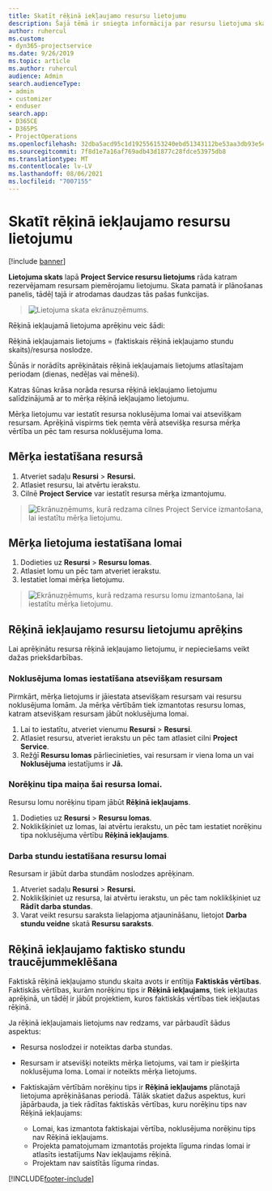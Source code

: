 ```yaml
---
title: Skatīt rēķinā iekļaujamo resursu lietojumu
description: Šajā tēmā ir sniegta informācija par resursu lietojuma skatu.
author: ruhercul
ms.custom:
- dyn365-projectservice
ms.date: 9/26/2019
ms.topic: article
ms.author: ruhercul
audience: Admin
search.audienceType:
- admin
- customizer
- enduser
search.app:
- D365CE
- D365PS
- ProjectOperations
ms.openlocfilehash: 32dba5acd95c1d192556153240ebd51343112be53aa3db93e5e6f127c2d960e9
ms.sourcegitcommit: 7f8d1e7a16af769adb43d1877c28fdce53975db8
ms.translationtype: MT
ms.contentlocale: lv-LV
ms.lasthandoff: 08/06/2021
ms.locfileid: "7007155"
---
```

# <a name="view-chargeable-utilization-for-resources"></a>Skatīt rēķinā iekļaujamo resursu lietojumu

[!include [banner](../includes/psa-now-project-operations.md)]
 
**Lietojuma skats** lapā **Project Service resursu lietojums** rāda katram rezervējamam resursam piemērojamu lietojumu. Skata pamatā ir plānošanas panelis, tādēļ tajā ir atrodamas daudzas tās pašas funkcijas.

> ![Lietojuma skata ekrānuzņēmums.](media/FAQ-utilization-1.png)
 

Rēķinā iekļaujamā lietojuma aprēķinu veic šādi:

   Rēķinā iekļaujamais lietojums = (faktiskais rēķinā iekļaujamo stundu skaits)/resursa noslodze.

Šūnās ir norādīts aprēķinātais rēķinā iekļaujamais lietojums atlasītajam periodam (dienas, nedēļas vai mēneši).

Katras šūnas krāsa norāda resursa rēķinā iekļaujamo lietojumu salīdzinājumā ar to mērķa rēķinā iekļaujamo lietojumu. 

Mērķa lietojumu var iestatīt resursa noklusējuma lomai vai atsevišķam resursam. Aprēķinā vispirms tiek ņemta vērā atsevišķa resursa mērķa vērtība un pēc tam resursa noklusējuma loma.

## <a name="set-target-on-a-resource"></a>Mērķa iestatīšana resursā

1. Atveriet sadaļu **Resursi** \> **Resursi.** 
2. Atlasiet resursu, lai atvērtu ierakstu. 
3. Cilnē **Project Service** var iestatīt resursa mērķa izmantojumu.

> ![Ekrānuzņēmums, kurā redzama cilnes Project Service izmantošana, lai iestatītu mērķa lietojumu.](media/FAQ-utilization-2.png)
 
## <a name="set-target-utilization-on-a-role"></a>Mērķa lietojuma iestatīšana lomai

1. Dodieties uz **Resursi** \> **Resursu lomas**. 
2. Atlasiet lomu un pēc tam atveriet ierakstu. 
3. Iestatiet lomai mērķa lietojumu.

> ![Ekrānuzņēmums, kurā redzama resursu lomu izmantošana, lai iestatītu mērķa lietojumu.](media/FAQ-utilization-3.png)
 
## <a name="calculate-chargeable-utilization-for-a-resource"></a>Rēķinā iekļaujamo resursu lietojumu aprēķins

Lai aprēķinātu resursa rēķinā iekļaujamo lietojumu, ir nepieciešams veikt dažas priekšdarbības. 

### <a name="set-default-role-for-individual-resource"></a>Noklusējuma lomas iestatīšana atsevišķam resursam

Pirmkārt, mērķa lietojums ir jāiestata atsevišķam resursam vai resursu noklusējuma lomām. Ja mērķa vērtībām tiek izmantotas resursu lomas, katram atsevišķam resursam jābūt noklusējuma lomai. 

1. Lai to iestatītu, atveriet vienumu **Resursi** \> **Resursi**. 
2. Atlasiet resursu, atveriet ierakstu un pēc tam atlasiet cilni **Project Service**. 
3. Režģī **Resursu lomas** pārliecinieties, vai resursam ir viena loma un vai **Noklusējuma** iestatījums ir **Jā.**
 
### <a name="change-billing-type-for-resource-role"></a>Norēķinu tipa maiņa šai resursa lomai.

Resursu lomu norēķinu tipam jābūt **Rēķinā iekļaujams**. 

1. Dodieties uz **Resursi** \> **Resursu lomas**. 
2. Noklikšķiniet uz lomas, lai atvērtu ierakstu, un pēc tam iestatiet norēķinu tipa noklusējuma vērtību **Rēķinā iekļaujams**.

### <a name="set-working-hours-for-resource-role"></a>Darba stundu iestatīšana resursu lomai
 
Resursam ir jābūt darba stundām noslodzes aprēķinam. 

1. Atveriet sadaļu **Resursi** \> **Resursi.** 
2. Noklikšķiniet uz resursa, lai atvērtu ierakstu, un pēc tam noklikšķiniet uz **Rādīt darba stundas**. 
3. Varat veikt resursu saraksta lielapjoma atjaunināšanu, lietojot **Darba stundu veidne** skatā **Resursu saraksts**.

## <a name="troubleshooting-chargeable-actual-hours"></a>Rēķinā iekļaujamo faktisko stundu traucējummeklēšana

Faktiskā rēķinā iekļaujamo stundu skaita avots ir entītija **Faktiskās vērtības**. Faktiskās vērtības, kurām norēķinu tips ir **Rēķinā iekļaujams**, tiek iekļautas aprēķinā, un tādēļ ir jābūt projektiem, kuros faktiskās vērtības tiek iekļautas rēķinā.

Ja rēķinā iekļaujamais lietojums nav redzams, var pārbaudīt šādus aspektus:

- Resursa noslodzei ir noteiktas darba stundas.
- Resursam ir atsevišķi noteikts mērķa lietojums, vai tam ir piešķirta noklusējuma loma. Lomai ir noteikts mērķa lietojums.
- Faktiskajām vērtībām norēķinu tips ir **Rēķinā iekļaujams** plānotajā lietojuma aprēķināšanas periodā. Tālāk skatiet dažus aspektus, kuri jāpārbauda, ja tiek rādītas faktiskās vērtības, kuru norēķinu tips nav Rēķinā iekļaujams:

  - Lomai, kas izmantota faktiskajai vērtība, noklusējuma norēķinu tips nav Rēķinā iekļaujams.
  - Projekta pamatojumam izmantotās projekta līguma rindas lomai ir atlasīts iestatījums Nav iekļaujams rēķinā.
  - Projektam nav saistītās līguma rindas.



[!INCLUDE[footer-include](../includes/footer-banner.md)]